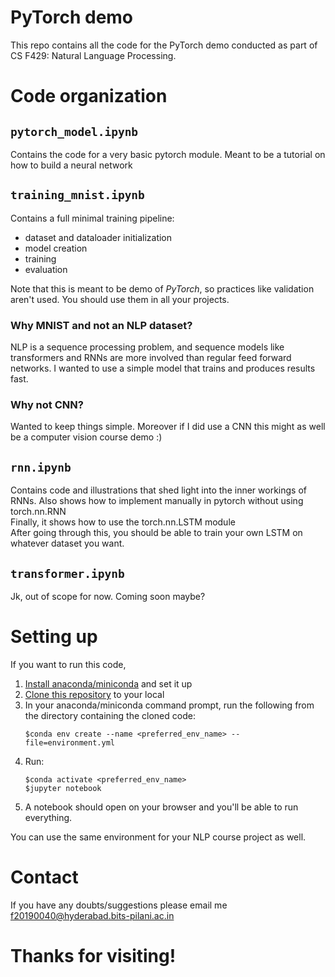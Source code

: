 # PyTorch demo
This repo contains all the code for the PyTorch demo conducted as part of CS F429: Natural Language Processing.

# Code organization
## `pytorch_model.ipynb`
Contains the code for a very basic pytorch module. Meant to be a tutorial on how to build a neural network

## `training_mnist.ipynb`
Contains a full minimal training pipeline:
- dataset and dataloader initialization
- model creation
- training
- evaluation
<!-- -->
Note that this is meant to be demo of *PyTorch*, so practices like validation aren't used. You should use them in all your projects.
### Why MNIST and not an NLP dataset?
NLP is a sequence processing problem, and sequence models like transformers and RNNs are more involved than regular feed forward networks. I wanted to use a simple model that trains and produces results fast.
### Why not CNN?
Wanted to keep things simple. Moreover if I did use a CNN this might as well be a computer vision course demo :)

## `rnn.ipynb`
Contains code and illustrations that shed light into the inner workings of RNNs. Also shows how to implement manually in pytorch without using torch.nn.RNN\
Finally, it shows how to use the torch.nn.LSTM module\
After going through this, you should be able to train your own LSTM on whatever dataset you want.

## `transformer.ipynb`
Jk, out of scope for now. Coming soon maybe?

# Setting up
If you want to run this code,
1. [Install anaconda/miniconda](https://docs.anaconda.com/anaconda/install/index.html) and set it up
2. [Clone this repository](https://docs.github.com/en/repositories/creating-and-managing-repositories/cloning-a-repository) to your local
3. In your anaconda/miniconda command prompt, run the following from the directory containing the cloned code:
    ```
    $conda env create --name <preferred_env_name> --file=environment.yml
    ```
4. Run:
    ```
    $conda activate <preferred_env_name>
    $jupyter notebook
    ``` 
5. A notebook should open on your browser and you'll be able to run everything.

You can use the same environment for your NLP course project as well.

# Contact
If you have any doubts/suggestions please email me f20190040@hyderabad.bits-pilani.ac.in

# Thanks for visiting!

